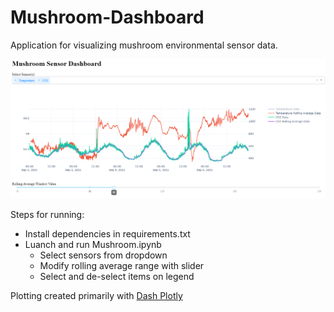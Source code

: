 # Mushroom-Dashboard
Application for visualizing mushroom environmental sensor data.

<kbd>
  <img src="./images/mushroom_dash.png" alt="Mushroom Dashboard">
</kbd>


Steps for running:
* Install dependencies in requirements.txt
* Luanch and run Mushroom.ipynb
  * Select sensors from dropdown
  * Modify rolling average range with slider
  * Select and de-select items on legend


Plotting created primarily with [Dash Plotly](https://github.com/plotly/dash)
